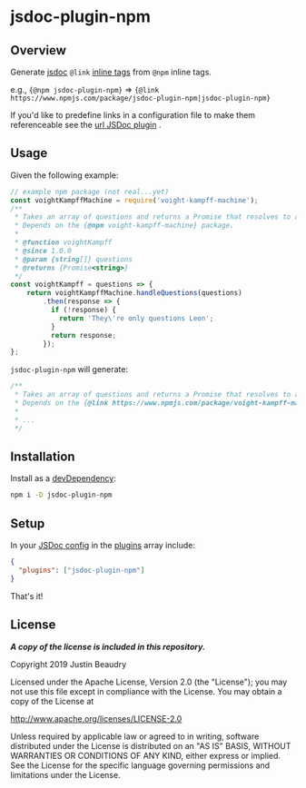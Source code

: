 <p align="center">
	<h1>jsdoc-plugin-npm</h1>
</p>

## Overview
Generate [jsdoc][jsdoc] `@link` [inline tags][jsdoc-inline] from `@npm` inline tags.

e.g., `{@npm jsdoc-plugin-npm}` => `{@link https://www.npmjs.com/package/jsdoc-plugin-npm|jsdoc-plugin-npm}`

If you'd like to predefine links in a configuration file to make them referenceable see the [url JSDoc plugin][url-plugin] .

## Usage
Given the following example:
```javascript
// example npm package (not real...yet)
const voightKampffMachine = require('voight-kampff-machine');
/**
 * Takes an array of questions and returns a Promise that resolves to a `string` response to those questions.
 * Depends on the {@npm voight-kampff-machine} package.
 * 
 * @function voightKampff
 * @since 1.0.0
 * @param {string[]} questions
 * @returns {Promise<string>}
 */
const voightKampff = questions => {
	return voightKampffMachine.handleQuestions(questions)
		.then(response => {
		  if (!response) {
		    return 'They\'re only questions Leon';
		  }
		  return response;
		});
};
```
`jsdoc-plugin-npm` will generate:
````javascript
/**
 * Takes an array of questions and returns a Promise that resolves to a response to those questions.
 * Depends on the {@link https://www.npmjs.com/package/voight-kampff-machine|voight-kampff-machine} package.
 * 
 * ...
 */
````

## Installation
Install as a [devDependency][dev-deps]:
```bash
npm i -D jsdoc-plugin-npm
```

## Setup
In your [JSDoc config][jsdoc-config] in the [plugins][jsdoc-plugins] array include:
```json
{
  "plugins": ["jsdoc-plugin-npm"]
}
```
That's it!

## License
__*A copy of the license is included in this repository.*__

Copyright 2019 Justin Beaudry

Licensed under the Apache License, Version 2.0 (the "License");
you may not use this file except in compliance with the License.
You may obtain a copy of the License at

  http://www.apache.org/licenses/LICENSE-2.0

Unless required by applicable law or agreed to in writing, software
distributed under the License is distributed on an "AS IS" BASIS,
WITHOUT WARRANTIES OR CONDITIONS OF ANY KIND, either express or implied.
See the License for the specific language governing permissions and
limitations under the License.


[url-plugin]: https://github.com/JustinBeaudry/jsdoc-plugin-url
[jsdoc]: http://usejsdoc.org
[jsdoc-inline]: http://usejsdoc.org/about-block-inline-tags.html
[jsdoc-plugins]: http://usejsdoc.org/about-configuring-jsdoc.html#configuring-plugins
[jsdoc-config]: http://usejsdoc.org/about-configuring-jsdoc.html
[dev-deps]: https://docs.npmjs.com/files/package.json#devdependencies
